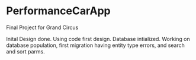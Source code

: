 PerformanceCarApp
=================

Final Project for Grand Circus

Inital Design done.
Using code first design.
Database intialized.
Working on database population, first migration having entity type errors, and search and sort parms.
